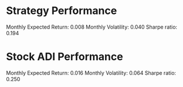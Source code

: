 # Strategy Performance
Monthly Expected Return: 0.008
Monthly Volatility: 0.040
Sharpe ratio: 0.194
# Stock ADI Performance
Monthly Expected Return: 0.016
Monthly Volatility: 0.064
Sharpe ratio: 0.250
